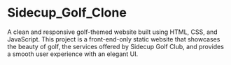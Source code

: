 # Sidecup_Golf_Clone
A clean and responsive golf-themed website built using HTML, CSS, and JavaScript. This project is a front-end-only static website that showcases the beauty of golf, the services offered by Sidecup Golf Club, and provides a smooth user experience with an elegant UI.
